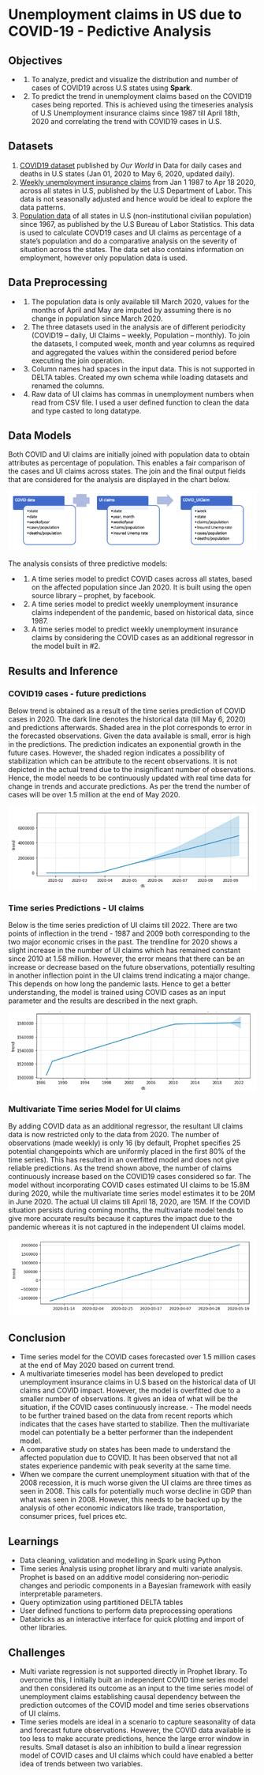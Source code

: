 # Unemployment claims in US due to COVID-19 - Pedictive Analysis

## Objectives

- 1. To analyze, predict and visualize the distribution and number of cases of COVID19 across U.S states using __Spark__.
- 2. To predict the trend in unemployment claims based on the COVID19 cases being reported. This is achieved using the timeseries analysis of U.S Unemployment insurance claims since 1987 till April 18th, 2020 and correlating the trend with COVID19 cases in U.S.

## Datasets
1. [COVID19 dataset](https://github.com/owid/covid-19-data/tree/master/public/data) published by _Our World_ in Data for daily cases and deaths in U.S states (Jan 01, 2020 to May 6, 2020, updated daily).
2. [Weekly unemployment insurance claims](https://oui.doleta.gov/unemploy/claims.asp) from Jan 1 1987 to Apr 18 2020, across all states in U.S, published by the U.S Department of Labor. This data is not seasonally adjusted and hence would be ideal to explore the data patterns.
3. [Population data](https://www.bls.gov/sae/additional-resources/list-of-published-state-and-metropolitan-area-series/home.htm) of all states in U.S (non-institutional civilian population) since 1967, as published by the U.S Bureau of Labor Statistics. This data is used to calculate COVD19 cases and UI claims as percentage of a state’s population and do a comparative analysis on the severity of situation across the states. The data set also contains information on employment, however only population data is used. 

## Data Preprocessing
- 1. The population data is only available till March 2020, values for the months of April and May are imputed by assuming there is no change in population since March 2020. 
- 2. The three datasets used in the analysis are of different periodicity (COVID19 – daily, UI Claims – weekly, Population – monthly). To join the datasets, I computed week, month and year columns as required and aggregated the values within the considered period before executing the join operation.
- 3. Column names had spaces in the input data. This is not supported in DELTA tables. Created my own schema while loading datasets and renamed the columns.
- 4. Raw data of UI claims has commas in unemployment numbers when read from CSV file. I used a user defined function to clean the data and type casted to long datatype. 

## Data Models
Both COVID and UI claims are initially joined with population data to obtain attributes as percentage of population. This enables a fair comparison of the cases and UI claims across states. The join and the final output fields that are considered for the analysis are displayed in the chart below.

![](results/datamodels.png)

The analysis consists of three predictive models:
- 1. A time series model to predict COVID cases across all states, based on the affected population since Jan 2020. It is built using the open source library – prophet, by facebook.
- 2. A time series model to predict weekly unemployment insurance claims independent of the pandemic, based on historical data, since 1987. 
- 3. A time series model to predict weekly unemployment insurance claims by considering the COVID cases as an additional regressor in the model built in #2.

## Results and Inference

### COVID19 cases - future predictions
Below trend is obtained as a result of the time series prediction of COVID cases in 2020. The dark line denotes the historical data (till May 6, 2020) and predictions afterwards. Shaded area in the plot corresponds to error in the forecasted observations. Given the data available is small, error is high in the predictions. The prediction indicates an exponential growth in the future cases. However, the shaded region indicates a possibility of stabilization which can be attribute to the recent observations. It is not depicted in the actual trend due to the insignificant number of observations. Hence, the model needs to be continuously updated with real time data for change in trends and accurate predictions. As per the trend the number of cases will be over 1.5 million at the end of May 2020. 

![](results/COVIDcases_future_predictions.png)

### Time series Predictions - UI claims
Below is the time series prediction of UI claims till 2022. There are two points of inflection in the trend - 1987 and 2009 both corresponding to the two major economic crises in the past. The trendline for 2020 shows a slight increase in the number of UI claims which has remained constant since 2010 at 1.58 million. However, the error means that there can be an increase or decrease based on the future observations, potentially resulting in another inflection point in the UI claims trend indicating a major change. This depends on how long the pandemic lasts. Hence to get a better understanding, the model is trained using COVID cases as an input parameter and the results are described in the next graph. 
 
![](results/timeseries_ui_claims.png)

### Multivariate Time series Model for UI claims	
By adding COVID data as an additional regressor, the resultant UI claims data is now restricted only to the data from 2020. The number of observations (made weekly) is only 16 (by default, Prophet specifies 25 potential changepoints which are uniformly placed in the first 80% of the time series). This has resulted in an overfitted model and does not give reliable predictions. As the trend shown above, the number of claims continuously increase based on the COVID19 cases considered so far. The model without incorporating COVID cases estimated UI claims to be 15.8M during 2020, while the multivariate time series model estimates it to be 20M in June 2020. The actual UI claims till April 18, 2020, are 15M. If the COVID situation persists during coming months, the multivariate model tends to give more accurate results because it captures the impact due to the pandemic whereas it is not captured in the independent UI claims model.

![](results/multivar_timeseries_ui_claims.png)

## Conclusion
- Time series model for the COVID cases forecasted over 1.5 million cases at the end of May 2020 based on current trend. 
- A multivariate timeseries model has been developed to predict unemployment insurance claims in U.S based on the historical data of UI claims and COVID impact. However, the model is overfitted due to a smaller number of observations. It gives an idea of what will be the situation, if the COVID cases continuously increase. - The model needs to be further trained based on the data from recent reports which indicates that the cases have started to stabilize. Then the multivariate model can potentially be a better performer than the independent model. 
- A comparative study on states has been made to understand the affected population due to COVID. It has been observed that not all states experience pandemic with peak severity at the same time.
- When we compare the current unemployment situation with that of the 2008 recession, it is much worse given the UI claims are three times as seen in 2008. This calls for potentially much worse decline in GDP than what was seen in 2008. However, this needs to be backed up by the analysis of other economic indicators like trade, transportation, consumer prices, fuel prices etc.

## Learnings
- Data cleaning, validation and modelling in Spark using Python
- Time series Analysis using prophet library and multi variate analysis. Prophet is based on an additive model considering non-periodic changes and periodic components in a Bayesian framework with easily interpretable parameters. 	
- Query optimization using partitioned DELTA tables
- User defined functions to perform data preprocessing operations
- Databricks as an interactive interface for quick plotting and import of other libraries. 

## Challenges

- Multi variate regression is not supported directly in Prophet library. To overcome this, I initially built an independent COVID time series model and then considered its outcome as an input to the time series model of unemployment claims establishing causal dependency between the prediction outcomes of the COVID model and time series observations of UI claims.  
- Time series models are ideal in a scenario to capture seasonality of data and forecast future observations. However, the COVID data available is too less to make accurate predictions, hence the large error window in results. Small dataset is also an inhibition to build a linear regression model of COVID cases and UI claims which could have enabled a better idea of trends between two variables. 

 <!--- 
## Description of Datasets
### COVID cases:
- Duration of the data: January 2020 to May 2020
- Source: Public COVID19 dataset published by Our World in Data
- Fields:
	- Date: Date corresponding to the entry
	- State: State/province of the US 
	- Cases: Number of Corona virus cases recorded on the given day and given state
	- Deaths: Number of deaths occurred due to Corona virus cases on the given day and state
### Unemployment Insurance Claims data:
- Duration of the data: January 1976 to March 2020
- Source: US department of Labor
- Fields:
	- State: State corresponding to the entry
	- Filed Week ended: Week when the claim is filed
	- Initial Claims: The number of new claims in the current week
	- Continued Claims: Number of claims that are being carried forward from previous week
	- Reflected Week Ended: The week from which the continued claims are carried forward (i.e. the previous week)
	- Covered Employment: Number of employers that are insured
	- Insured Unemployment rate: Rate of insured unemployed population
### Population Data:
- Duration of the data: January 1976 to March 2020
- Source: US Bureau of Labor Statistics
- Fields:
	- Year, Month: Year and month corresponding to the entry
	- State: State corresponding to the entry
	- Population: Population in the given state in the given month, year
 ---!>
